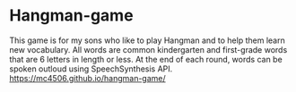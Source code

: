 # Hangman-game

This game is for my sons who like to play Hangman and to help them learn new vocabulary. All words are common kindergarten and first-grade words that are 6 letters in length or less.
At the end of each round, words can be spoken outloud using SpeechSynthesis API.
https://mc4506.github.io/hangman-game/
